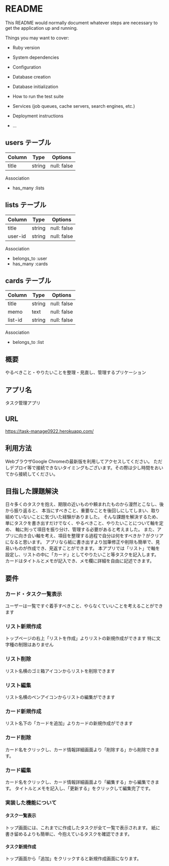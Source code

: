 # README

This README would normally document whatever steps are necessary to get the
application up and running.

Things you may want to cover:

* Ruby version

* System dependencies

* Configuration

* Database creation

* Database initialization

* How to run the test suite

* Services (job queues, cache servers, search engines, etc.)

* Deployment instructions

* ...
## users テーブル

| Column       | Type   | Options     |
| ------------ | ------ | ----------- |
| title        | string | null: false |

Association

- has_many :lists


## lists テーブル

| Column       | Type   | Options     |
| ------------ | ------ | ----------- |
| title        | string | null: false |
| user-id        | string | null: false |

Association

- belongs_to :user
- has_many :cards


## cards テーブル

| Column       | Type   | Options     |
| ------------ | ------ | ----------- |
| title        | string | null: false |
| memo        | text | null: false |
| list-id       | string | null: false |

Association

- belongs_to :list


## 概要
やるべきこと・やりたいことを整理・見直し、管理するプリケーション

## アプリ名
タスク管理アプリ

## URL
https://task-manage0922.herokuapp.com/

## 利用方法
WebブラウザGoogle Chromeの最新版を利用してアクセスしてください。
ただしデプロイ等で接続できないタイミングもございます。その際は少し時間をおいてから接続してください。

## 目指した課題解決
日々多くのタスクを抱え、期限の近いものや頼まれたものから漫然とこなし、後から振り返ると、
本当にすべきこと、重要なことを後回しにしてしまい、取り組めていないことに気づいた経験がありました。
そんな課題を解決するため、単にタスクを書き出すだけでなく、やるべきこと、やりたいことについて軸を定め、
軸に則って項目を振り分け、管理する必要があると考えました。
また、アプリに向き合い軸を考え、項目を整理する過程で自分は何をすべきか？がクリアになると思います。
アプリなら紙に書き出すより加筆修正や削除も簡単で、見易いものが作成でき、見返すことができます。
本アプリでは「リスト」で軸を設定し、リストの中に「カード」としてやりたいこと等タスクを記入します。
カードはタイトルとメモが記入でき、メモ欄に詳細を自由に記述できます。

## 要件
### カード・タスク一覧表示
ユーザーは一覧ですぐ着手すべきこと、やらなくていいことを考えることができます

### リスト新規作成
トップページの右上「リストを作成」よりリストの新規作成ができます
特に文字種の制限はありません

### リスト削除
リスト名横のゴミ箱アイコンからリストを削除できます

### リスト編集
リスト名横のペンアイコンからリストの編集ができます

### カード新規作成
リスト名下の「カードを追加」よりカードの新規作成ができます

### カード削除
カード名をクリックし、カード情報詳細画面より「削除する」から削除できます。

### カード編集
カード名をクリックし、カード情報詳細画面より「編集する」から編集できます。
タイトルとメモを記入し、「更新する」をクリックして編集完了です。

### 実装した機能について
#### タスク一覧表示
トップ画面には、これまでに作成したタスクが全て一覧で表示されます。
紙に書き留めるよりも簡単に、今抱えているタスクを確認できます。

#### タスク新規作成
トップ画面から「追加」をクリックすると新規作成画面になります。
